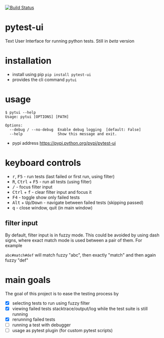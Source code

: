 [![Build Status](https://travis-ci.com/martinsmid/pytest-ui.svg?branch=master)](https://travis-ci.com/martinsmid/pytest-ui)

# pytest-ui
Text User Interface for running python tests. Still in _beta_ version

# installation
  - install using pip
    `pip install pytest-ui`
  - provides the cli command `pytui`

# usage
```
$ pytui --help
Usage: pytui [OPTIONS] [PATH]

Options:
  --debug / --no-debug  Enable debug logging  [default: False]
  --help                Show this message and exit.
```
  - pypi address
    https://pypi.python.org/pypi/pytest-ui

# keyboard controls
  - <kbd>r</kbd>, <kbd>F5</kbd> - run tests (last failed or first run, using filter)
  - <kbd>R</kbd>, <kbd>Ctrl</kbd> + <kbd>F5</kbd> - run all tests (using filter)
  - <kbd>/</kbd> - focus filter input
  - <kbd>Ctrl</kbd> + <kbd>f</kbd> - clear filter input and focus it
  - <kbd>F4</kbd> - toggle show only failed tests
  - <kbd>Alt</kbd> + <kbd>Up</kbd>/<kbd>Down</kbd> - navigate between failed tests (skipping passed)
  - <kbd>q</kbd> - close window, quit (in main window)

## filter input
By default, filter input is in fuzzy mode. This could be avoided by using dash signs,
where exact match mode is used between a pair of them. For example

`abc#match#def` will match fuzzy "abc", then exactly "match" and then again fuzzy "def"

# main goals
The goal of this project is to ease the testing process by
  - [x] selecting tests to run using fuzzy filter
  - [x] viewing failed tests stacktrace/output/log while the test suite is still running
  - [x] rerunning failed tests
  - [ ] running a test with debugger
  - [ ] usage as pytest plugin (for custom pytest scripts)
